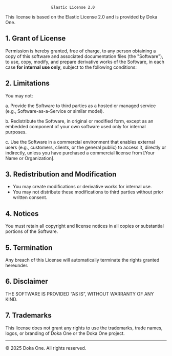                         Elastic License 2.0

This license is based on the Elastic License 2.0 and is provided by Doka One.

## 1. Grant of License

Permission is hereby granted, free of charge, to any person obtaining a copy of this software
and associated documentation files (the "Software"),
to use, copy, modify, and prepare derivative works of the Software,
in each case **for internal use only**, subject to the following conditions:

## 2. Limitations

You may not:

a. Provide the Software to third parties as a hosted or managed service
(e.g., Software-as-a-Service or similar model).

b. Redistribute the Software, in original or modified form,
except as an embedded component of your own software used only for internal purposes.

c. Use the Software in a commercial environment that enables external users
(e.g., customers, clients, or the general public)
to access it, directly or indirectly, unless you have purchased
a commercial license from [Your Name or Organization].

## 3. Redistribution and Modification

- You may create modifications or derivative works for internal use.
- You may not distribute these modifications to third parties
without prior written consent.

## 4. Notices

You must retain all copyright and license notices in all copies
or substantial portions of the Software.

## 5. Termination

Any breach of this License will automatically terminate the rights granted hereunder.

## 6. Disclaimer

THE SOFTWARE IS PROVIDED “AS IS”, WITHOUT WARRANTY OF ANY KIND.

## 7. Trademarks

This license does not grant any rights to use the trademarks,
trade names, logos, or branding of Doka One or the Doka One project.

---

© 2025 Doka One. All rights reserved.
